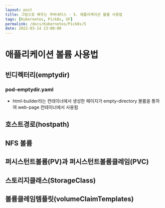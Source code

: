 ```yaml
---
layout: post
title: 그림으로 배우는 쿠버네티스 - 5. 애플리케이션 볼륨 사용법
tags: [Kubernetes, Pick8s, UF]
permalink: /docs/Kubernetes/Pick8s/5
date: 2022-03-14 23:00:00
---
```

# 애플리케이션 볼륨 사용법
## 빈디렉터리(emptydir)
### pod-emptydir.yaml
- html-builder라는 컨테이너에서 생성한 페이지가 empty-directory 볼륨을 통하여 web-page 컨테이너에서 사용됨
## 호스트경로(hostpath)
## NFS 볼륨
## 퍼시스턴트볼륨(PV)과 퍼시스턴트볼륨클레임(PVC)
## 스토리지클래스(StorageClass)
## 볼륨클레임템플릿(volumeClaimTemplates)
